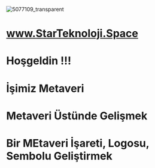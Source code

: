 ![5077109_transparent](https://user-images.githubusercontent.com/93947784/175791986-711b4c8a-33a6-4452-838a-d3990bb1f778.png)
# www.StarTeknoloji.Space  
#  Hoşgeldin !!!          
# İşimiz Metaveri
# Metaveri Üstünde Gelişmek 
# Bir MEtaveri İşareti, Logosu, Sembolu  Geliştirmek  

